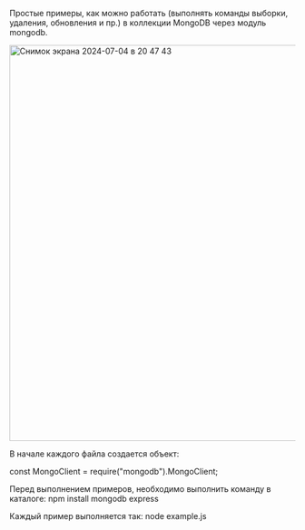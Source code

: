 Простые примеры, как можно работать (выполнять команды выборки, удаления, обновления и пр.) в коллекции MongoDB через модуль mongodb.

<img width="698" alt="Снимок экрана 2024-07-04 в 20 47 43" src="https://github.com/alex1543/practNode/assets/10297748/07369cda-ad0b-434c-baea-a6539e85eecc">

В начале каждого файла создается объект:

const MongoClient = require("mongodb").MongoClient;

Перед выполнением примеров, необходимо выполнить команду в каталоге: npm install mongodb express

Каждый пример выполняется так: node example.js
